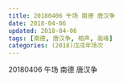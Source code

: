 ```yaml
---
title: 20180406 午场 南德 唐汉争
date: 2018-04-06
updated: 2018-04-06
tags: [南德, 唐汉争, 相声, 高峰]
categories: (2018)戊戌年场次 
---
```

20180406 午场 南德 唐汉争
